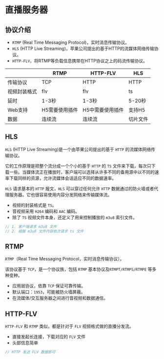 # 直播服务器



## 协议介绍

- `RTMP` (Real Time Messaging Protocol)，实时消息传输协议。
- `HLS` (HTTP Live Streaming)，苹果公司提出的基于HTTP的流媒体网络传输协议。
- `HTTP-FLV`，将RTMP等负载信息携带在HTTP协议之上的码流传输协议。

|              | RTMP           | HTTP-FLV         | HLS      |
| ------------ | -------------- | ---------------- | -------- |
| 传输协议     | TCP            | HTTP             | HTTP     |
| 视频封装格式 | flv            | flv              | ts       |
| 延时         | 1-3秒          | 1-3秒            | 5-20秒   |
| Web支持      | H5需要使用插件 | H5中需要使用插件 | 支持H5   |
| 数据         | 连续流         | 连续流           | 切片文件 |



## HLS

`HLS` (HTTP Live Streaming)是一个由苹果公司提出的基于 `HTTP` 的流媒体网络传输协议。

它的工作原理是把整个流分成一个个小的基于 `HTTP` 的 `TS` 文件来下载，每次只下载一些。当媒体流正在播放时，客户端可以选择从许多不同的备用源中以不同的速率下载同样的资源，允许流媒体会话适应不同的数据速率。

`HLS` 请求基本的 `HTTP` 报文，`HLS` 可以穿过任何允许 `HTTP` 数据通过的防火墙或者代理服务器。它也很容易使用内容分发网络来传输媒体流。

- 视频的封装格式是 `TS`。
- 音视频采用 `H264` 编码和 `AAC` 编码。
- 除了 `TS` 视频文件本身，还定义了用来控制播放的 `m3u8` 索引文件。

```cpp
// 1. 客户端请求 m3u8 文件
// 2. 根据 m3u8 文件内容依次请求 ts 文件
```



## RTMP

`RTMP`（Real Time Messaging Protocol，实时消息传输协议）。

该协议基于 `TCP`，是一个协议族，包括 `RTMP` 基本协议及`RTMPT/RTMPS/RTMPE` 等多种变种。

- 应用层协议，依靠 `TCP` 保证可靠传输。
- 默认端口：`1953`，可能被防火墙屏蔽。
- 在流媒体/交互服务器之间进行音视频和数据通信。



## HTTP-FLV

`HTTP-FLV` 和 `RTMP` 类似，都是针对于 `FLV` 视频格式做的直播分发流。

- 直接发起长连接，下载对应的 `FLV` 文件
- 头部信息简单

```cpp
// HTTP 发送 FLV 数据即可
```

